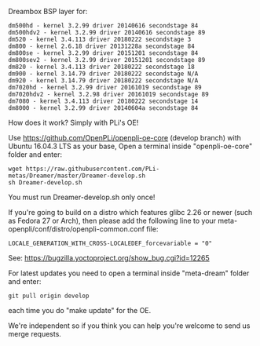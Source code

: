 Dreambox BSP layer for:
```
dm500hd - kernel 3.2.99 driver 20140616 secondstage 84
dm500hdv2 - kernel 3.2.99 driver 20140616 secondstage 89
dm520 - kernel 3.4.113 driver 20180222 secondstage 3
dm800 - kernel 2.6.18 driver 20131228a secondstage 84
dm800se - kernel 3.2.99 driver 20151201 secondstage 84
dm800sev2 - kernel 3.2.99 driver 20151201 secondstage 89
dm820 - kernel 3.4.113 driver 20180222 secondstage 18
dm900 - kernel 3.14.79 driver 20180222 secondstage N/A
dm920 - kernel 3.14.79 driver 20180222 secondstage N/A
dm7020hd - kernel 3.2.99 driver 20161019 secondstage 89
dm7020hdv2 - kernel 3.2.98 driver 20161019 secondstage 89
dm7080 - kernel 3.4.113 driver 20180222 secondstage 14
dm8000 - kernel 3.2.99 driver 20140604a secondstage 84
```
How does it work? Simply with PLi's OE!

Use https://github.com/OpenPLi/openpli-oe-core (develop branch) with Ubuntu 16.04.3 LTS as your base, Open a terminal inside "openpli-oe-core" folder and enter:
```
wget https://raw.githubusercontent.com/PLi-metas/Dreamer/master/Dreamer-develop.sh
sh Dreamer-develop.sh
```
You must run Dreamer-develop.sh only once!

If you're going to build on a distro which features glibc 2.26 or newer (such as Fedora 27 or Arch),
then please add the following line to your meta-openpli/conf/distro/openpli-common.conf file:
```
LOCALE_GENERATION_WITH_CROSS-LOCALEDEF_forcevariable = "0"
```
See: https://bugzilla.yoctoproject.org/show_bug.cgi?id=12265

For latest updates you need to open a terminal inside "meta-dream" folder and enter:
```
git pull origin develop
```
each time you do "make update" for the OE.

We're independent so if you think you can help you're welcome to send us merge requests.
